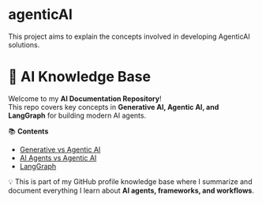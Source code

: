 # agenticAI
This project aims to explain the concepts involved in developing AgenticAI solutions.
# 🤖 AI Knowledge Base

Welcome to my **AI Documentation Repository**!  
This repo covers key concepts in **Generative AI, Agentic AI, and LangGraph** for building modern AI agents.

📚 **Contents**
- [Generative vs Agentic AI](docs/Generative_vs_Agentic_AI.md)  
- [AI Agents vs Agentic AI](docs/AI_Agents_vs_Agentic_AI.md)  
- [LangGraph](docs/LangGraph.md)  

💡 This is part of my GitHub profile knowledge base where I summarize and document everything I learn about **AI agents, frameworks, and workflows**.
